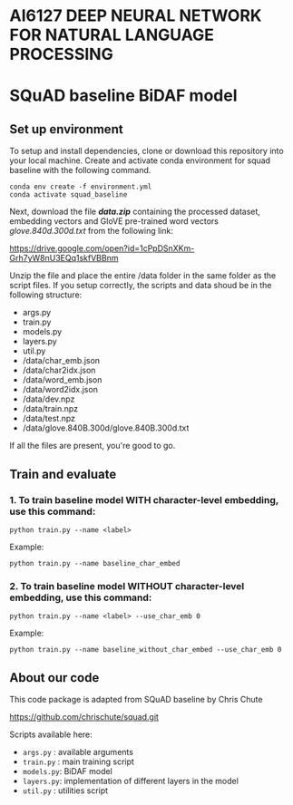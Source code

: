 # AI6127 DEEP NEURAL NETWORK FOR NATURAL LANGUAGE PROCESSING
#   SQuAD baseline BiDAF model

## Set up environment

To setup and install dependencies, clone or download this repository into your local machine. 
Create and activate conda environment for squad baseline with the following command.

```shell script
conda env create -f environment.yml
conda activate squad_baseline
```

Next, download the file __*data.zip*__ containing the processed dataset, embedding vectors and GloVE pre-trained word vectors *glove.840d.300d.txt* from the following link:

https://drive.google.com/open?id=1cPpDSnXKm-Grh7yW8nU3EQq1skfVBBnm

Unzip the file and place the entire /data folder in the same folder as the script files. If you setup correctly, the scripts and data shoud be in the following structure:
- args.py
- train.py
- models.py
- layers.py
- util.py
- /data/char_emb.json
- /data/char2idx.json 
- /data/word_emb.json
- /data/word2idx.json
- /data/dev.npz
- /data/train.npz
- /data/test.npz
- /data/glove.840B.300d/glove.840B.300d.txt

If all the files are present, you're good to go.


## Train and evaluate

### 1. To train baseline model WITH character-level embedding, use this command:

    python train.py --name <label>

Example:
```shell script
python train.py --name baseline_char_embed
```

### 2. To train baseline model WITHOUT character-level embedding, use this command:

    python train.py --name <label> --use_char_emb 0

Example:
```shell script
python train.py --name baseline_without_char_embed --use_char_emb 0
```

## About our code

This code package is adapted from  SQuAD baseline by Chris Chute

https://github.com/chrischute/squad.git

Scripts available here:
- `args.py`  : available arguments
- `train.py` : main training script
- `models.py`: BiDAF model
- `layers.py`: implementation of different layers in the model
- `util.py`  : utilities script
